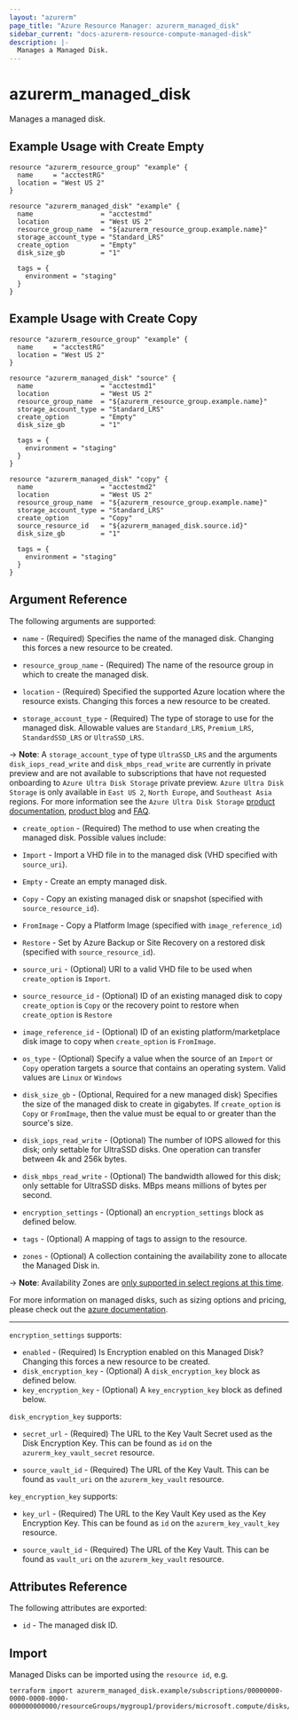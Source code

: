 ```yaml
---
layout: "azurerm"
page_title: "Azure Resource Manager: azurerm_managed_disk"
sidebar_current: "docs-azurerm-resource-compute-managed-disk"
description: |-
  Manages a Managed Disk.
---
```


# azurerm_managed_disk

Manages a managed disk.

## Example Usage with Create Empty

```hcl
resource "azurerm_resource_group" "example" {
  name     = "acctestRG"
  location = "West US 2"
}

resource "azurerm_managed_disk" "example" {
  name                 = "acctestmd"
  location             = "West US 2"
  resource_group_name  = "${azurerm_resource_group.example.name}"
  storage_account_type = "Standard_LRS"
  create_option        = "Empty"
  disk_size_gb         = "1"

  tags = {
    environment = "staging"
  }
}
```

## Example Usage with Create Copy

```hcl
resource "azurerm_resource_group" "example" {
  name     = "acctestRG"
  location = "West US 2"
}

resource "azurerm_managed_disk" "source" {
  name                 = "acctestmd1"
  location             = "West US 2"
  resource_group_name  = "${azurerm_resource_group.example.name}"
  storage_account_type = "Standard_LRS"
  create_option        = "Empty"
  disk_size_gb         = "1"

  tags = {
    environment = "staging"
  }
}

resource "azurerm_managed_disk" "copy" {
  name                 = "acctestmd2"
  location             = "West US 2"
  resource_group_name  = "${azurerm_resource_group.example.name}"
  storage_account_type = "Standard_LRS"
  create_option        = "Copy"
  source_resource_id   = "${azurerm_managed_disk.source.id}"
  disk_size_gb         = "1"

  tags = {
    environment = "staging"
  }
}
```

## Argument Reference

The following arguments are supported:

* `name` - (Required) Specifies the name of the managed disk. Changing this forces a
    new resource to be created.

* `resource_group_name` - (Required) The name of the resource group in which to create
    the managed disk.

* `location` - (Required) Specified the supported Azure location where the resource exists.
    Changing this forces a new resource to be created.

* `storage_account_type` - (Required) The type of storage to use for the managed disk.
    Allowable values are `Standard_LRS`, `Premium_LRS`, `StandardSSD_LRS` or `UltraSSD_LRS`.

-> **Note**: A `storage_account_type` of type `UltraSSD_LRS` and the arguments `disk_iops_read_write` and `disk_mbps_read_write` are currently in private preview and are not available to subscriptions that have not requested onboarding to `Azure Ultra Disk Storage` private preview. `Azure Ultra Disk Storage` is only available in `East US 2`, `North Europe`, and `Southeast Asia` regions. For more information see the `Azure Ultra Disk Storage` [product documentation](https://docs.microsoft.com/en-us/azure/virtual-machines/windows/disks-enable-ultra-ssd), [product blog](https://azure.microsoft.com/en-us/blog/announcing-the-general-availability-of-azure-ultra-disk-storage/) and [FAQ](https://docs.microsoft.com/en-us/azure/virtual-machines/windows/faq-for-disks#ultra-disks).

* `create_option` - (Required) The method to use when creating the managed disk. Possible values include:
 * `Import` - Import a VHD file in to the managed disk (VHD specified with `source_uri`).
 * `Empty` - Create an empty managed disk.
 * `Copy` - Copy an existing managed disk or snapshot (specified with `source_resource_id`).
 * `FromImage` - Copy a Platform Image (specified with `image_reference_id`)
 * `Restore` - Set by Azure Backup or Site Recovery on a restored disk (specified with `source_resource_id`).

* `source_uri` - (Optional) URI to a valid VHD file to be used when `create_option` is `Import`.

* `source_resource_id` - (Optional) ID of an existing managed disk to copy `create_option` is `Copy`
    or the recovery point to restore when `create_option` is `Restore`

* `image_reference_id` - (Optional) ID of an existing platform/marketplace disk image to copy when `create_option` is `FromImage`.

* `os_type` - (Optional) Specify a value when the source of an `Import` or `Copy`
    operation targets a source that contains an operating system. Valid values are `Linux` or `Windows`

* `disk_size_gb` - (Optional, Required for a new managed disk) Specifies the size of the managed disk to create in gigabytes.
    If `create_option` is `Copy` or `FromImage`, then the value must be equal to or greater than the source's size.

* `disk_iops_read_write` - (Optional) The number of IOPS allowed for this disk; only settable for UltraSSD disks. One operation can transfer between 4k and 256k bytes.

* `disk_mbps_read_write` - (Optional) The bandwidth allowed for this disk; only settable for UltraSSD disks. MBps means millions of bytes per second.

* `encryption_settings` - (Optional) an `encryption_settings` block as defined below.

* `tags` - (Optional) A mapping of tags to assign to the resource.

* `zones` - (Optional) A collection containing the availability zone to allocate the Managed Disk in.

-> **Note**: Availability Zones are [only supported in select regions at this time](https://docs.microsoft.com/en-us/azure/availability-zones/az-overview).

For more information on managed disks, such as sizing options and pricing, please check out the
[azure documentation](https://docs.microsoft.com/en-us/azure/storage/storage-managed-disks-overview).

---

`encryption_settings` supports:

* `enabled` - (Required) Is Encryption enabled on this Managed Disk? Changing this forces a new resource to be created.
* `disk_encryption_key` - (Optional) A `disk_encryption_key` block as defined below.
* `key_encryption_key` - (Optional) A `key_encryption_key` block as defined below.

`disk_encryption_key` supports:

* `secret_url` - (Required) The URL to the Key Vault Secret used as the Disk Encryption Key. This can be found as `id` on the `azurerm_key_vault_secret` resource.

* `source_vault_id` - (Required) The URL of the Key Vault. This can be found as `vault_uri` on the `azurerm_key_vault` resource.

`key_encryption_key` supports:

* `key_url` - (Required) The URL to the Key Vault Key used as the Key Encryption Key. This can be found as `id` on the `azurerm_key_vault_key` resource.

* `source_vault_id` - (Required) The URL of the Key Vault. This can be found as `vault_uri` on the `azurerm_key_vault` resource.


## Attributes Reference

The following attributes are exported:

* `id` - The managed disk ID.

## Import

Managed Disks can be imported using the `resource id`, e.g.

```shell
terraform import azurerm_managed_disk.example/subscriptions/00000000-0000-0000-0000-000000000000/resourceGroups/mygroup1/providers/microsoft.compute/disks/manageddisk1
```
